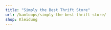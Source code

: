 ```yaml
---
title: "Simply the Best Thrift Store"
url: /kamloops/simply-the-best-thrift-store/
shop: Kleidung
---
```

